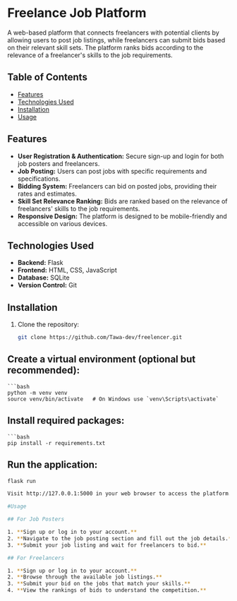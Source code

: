 # Freelance Job Platform

A web-based platform that connects freelancers with potential clients by allowing users to post job listings, while freelancers can submit bids based on their relevant skill sets. The platform ranks bids according to the relevance of a freelancer's skills to the job requirements.

## Table of Contents

- [Features](#features)
- [Technologies Used](#technologies-used)
- [Installation](#installation)
- [Usage](#usage)

## Features

- **User Registration & Authentication:** Secure sign-up and login for both job posters and freelancers.
- **Job Posting:** Users can post jobs with specific requirements and specifications.
- **Bidding System:** Freelancers can bid on posted jobs, providing their rates and estimates.
- **Skill Set Relevance Ranking:** Bids are ranked based on the relevance of freelancers' skills to the job requirements.
- **Responsive Design:** The platform is designed to be mobile-friendly and accessible on various devices.

## Technologies Used

- **Backend:** Flask
- **Frontend:** HTML, CSS, JavaScript
- **Database:** SQLite
- **Version Control:** Git
  
## Installation

1. Clone the repository:

   ```bash
   git clone https://github.com/Tawa-dev/freelencer.git


  ## Create a virtual environment (optional but recommended):

    ```bash
    python -m venv venv
    source venv/bin/activate   # On Windows use `venv\Scripts\activate`

## Install required packages:
    ```bash
    pip install -r requirements.txt

## Run the application:
  ```bash
  flask run

Visit http://127.0.0.1:5000 in your web browser to access the platform.

#Usage

## For Job Posters

1. **Sign up or log in to your account.**
2. **Navigate to the job posting section and fill out the job details.**
3. **Submit your job listing and wait for freelancers to bid.**

## For Freelancers

1. **Sign up or log in to your account.**
2. **Browse through the available job listings.**
3. **Submit your bid on the jobs that match your skills.**
4. **View the rankings of bids to understand the competition.**
